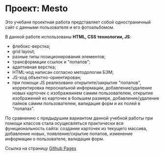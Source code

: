 # Проект: Mesto

Это учебаня проектная работа представляет собой одностраничный сайт с данными пользователя и его фотоальбомом.

В данной работе использованы **HTML, CSS технологии, JS**:
* флебокс-верстка;
* grid layout;
* разные типы позиционирования элементов;
* трансформации ссылок и "попапов";
* адаптивная верстка;
* HTML-код написан согласно методологии БЭМ;
* JS-код объектно-ориентирован;
* при помощи JS реализовано открытите/закрытие "попапов", корректировка пероснальной информации, добавление/удаление новых карточек с изображеинем самим пользователем, открытие изображений из карточек в большем размере, добавление/удаление лайков самим пользователем, валидация форм и их полей в "попапах".

По сравнению с предыдушим вариантом данной учебной работы при помощи классов стала осущесвляться практически вся функциональность сайта: создание карточек из текущего массива, добавление новых, появление/скрытие попапов, изменение информации о пользователе, валидация форм.

Ссылка на страницу [Github Pages](https://izabellach.github.io/mesto/)